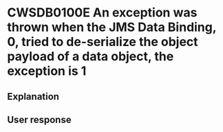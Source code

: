 # CWSDB0100E An exception was thrown when the JMS Data Binding, 0, tried to de-serialize the object payload of a data object, the exception is 1

## Explanation

## User response